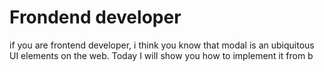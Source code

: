 # Frondend developer
if you are frontend developer, i think you know that modal is an ubiquitous
UI elements on the web. Today I will show you how to implement it from b